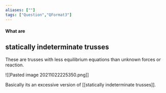 ```yaml
---
aliases: [""]
tags: ["Question","QFormat3"]
---
```


#### What are
## statically indeterminate trusses
These are trusses with less equilibrium equations than unknown forces or reaction.

![[Pasted image 20211022225350.png]]

Basically its an excessive version of [[statically indeterminate trusses]].
